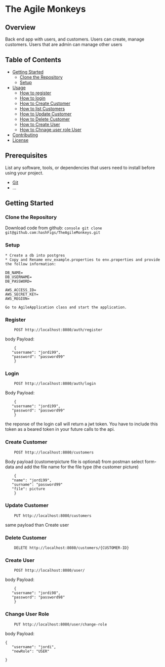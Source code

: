 # The Agile Monkeys

## Overview

Back end app with users, and customers. Users can create, manage customers. Users that are admin can manage other users
## Table of Contents

- [Getting Started](#getting-started)
  - [Clone the Repository](#clone-the-repository)
  - [Setup](#setup)
- [Usage](#usage)
  - [How to register](#register)
  - [How to login](#login)
  - [How to Create Customer](#create-customer)
  - [How to list Customers](#update-customer)
  - [How to Update Customer](#update-customer)
  - [How to Delete Customer](#delete-customer)
  - [How to Create User](#create-user)
  - [How to Chnage user role User](#change-user-role)
- [Contributing](#contributing)
- [License](#license)

## Prerequisites

List any software, tools, or dependencies that users need to install before using your project.

- [Git](https://git-scm.com/)
- ...

## Getting Started

### Clone the Repository

   Download code from github:
    ```console
      git clone git@github.com:hashFigs/TheAgileMonkeys.git
    ```

### Setup    

    * Create a db into postgres
    * Copy and Rename env_example.properties to env.properties and provide the follow information:

    DB_NAME=
    DB_USERNAME=
    DB_PASSWORD=
    
    AWS_ACCESS_ID=
    AWS_SECRET_KEY=
    AWS_REGION=
    
    Go to AgileApplication class and start the application. 



### Register
 
 ```console
     POST http://localhost:8080/auth/register
 ```

 body Payload:
 ```console
     {
    "username": "jordi99",
    "password": "password99"
     }
 ```

### Login
 ```console
     POST http://localhost:8080/auth/login
 ```
  
  Body Payload:
 ```console
     {
    "username": "jordi99",
    "password": "password99"
     }
 ```

 the reponse of the login call will return a jwt token. You have to include this token as a beared token 
 in your future calls to the api. 

### Create Customer
 ```console
     POST http://localhost:8080/customers
 ```
Body payload (customerpicture file is optional)
from postman select form-data and add the file name for the file type (the customer picture) 
 ```console
     {
    "name": "jordi99",
    "surname": "password99"
    "file": picture 
     }
 ```

### Update Customer
 ```console
     PUT http://localhost:8080/customers
 ```
 same payload than Create user

### Delete Customer
 ```console
     DELETE http://localhost:8080/customers/{CUSTOMER-ID}
 ```

### Create User
 ```console
     POST http://localhost:8080/user/
 ```

  body Payload:
 ```console
     {
    "username": "jordi98",
    "password": "password98"
     }
 ```

### Change User Role
 ```console
     PUT http://localhost:8080/user/change-role
 ``` 
 body Payload:
 ```console
 {
    "username": "jordi",
    "newRole": "USER"

}
 ```